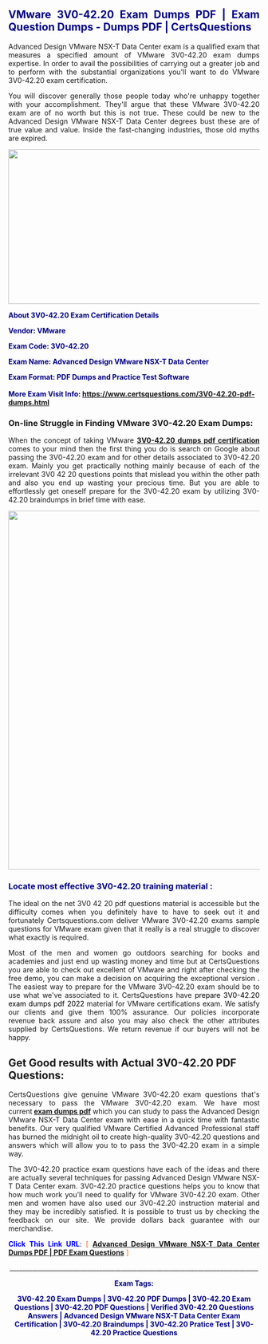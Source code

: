 <h2 style="text-align: justify;"><span style="color: #000080;">VMware 3V0-42.20 Exam Dumps PDF | Exam Question Dumps - Dumps PDF | CertsQuestions</span></h2>
<p style="text-align: justify;">Advanced Design VMware NSX-T Data Center exam is a qualified exam that measures a specified amount of VMware  3V0-42.20 exam dumps expertise. In order to avail the possibilities of carrying out a greater job and to perform with the substantial organizations you'll want to do VMware 3V0-42.20 exam certification.</p>
<p style="text-align: justify;">You will discover generally those people today who're unhappy together with your accomplishment. They'll argue that these VMware  3V0-42.20 exam are of no worth but this is not true. These could be new to the Advanced Design VMware NSX-T Data Center degrees bust these are of true value and value. Inside the fast-changing industries, those old myths are expired.</p>
<p><img style="display: block; margin-left: auto; margin-right: auto;" src="https://i.imgur.com/eaP4ae9.png" width="840" height="310" /></p>
<p><span style="color: #000080;"><strong>About 3V0-42.20 Exam Certification Details</strong></span></p>
<p><span style="color: #000080;"><strong>Vendor: VMware<br /></strong></span></p>
<p><span style="color: #000080;"><strong>Exam Code: 3V0-42.20</strong></span></p>
<p><span style="color: #000080;"><strong>Exam Name: Advanced Design VMware NSX-T Data Center</strong></span></p>
<p><span style="color: #000080;"><strong>Exam Format: PDF Dumps and Practice Test Software<br /><br />More Exam Visit Info: <span style="color: #ff6600;"><a href="https://www.certsquestions.com/3V0-42.20-pdf-dumps.html">https://www.certsquestions.com/3V0-42.20-pdf-dumps.html</a></span></strong></span></p>
<h3>On-line Struggle in Finding VMware 3V0-42.20 Exam Dumps:</h3>
<p style="text-align: justify;">When the concept of taking VMware <a href="https://www.certsquestions.com/3V0-42.20-pdf-dumps.html"><strong> 3V0-42.20 dumps pdf certification</strong></a> comes to your mind then the first thing you do is search on Google about passing the 3V0-42.20 exam and for other details associated to 3V0-42.20 exam. Mainly you get practically nothing mainly because of each of the irrelevant 3V0 42 20 questions points that mislead you within the other path and also you end up wasting your precious time. But you are able to effortlessly get oneself prepare for the 3V0-42.20 exam by utilizing 3V0-42.20 braindumps in brief time with ease.</p>
<p><a href="https://www.certsquestions.com/3V0-42.20-pdf-dumps.html"><img style="display: block; margin-left: auto; margin-right: auto;" src="https://i.imgur.com/pxhoKQ2.png" width="720" /></a></p>
<h3><span style="color: #000080;">Locate most effective  3V0-42.20 training material :</span></h3>
<p style="text-align: justify;">The ideal on the net 3V0 42 20 pdf questions material is accessible but the difficulty comes when you definitely have to have to seek out it and fortunately Certsquestions.com deliver VMware 3V0-42.20 exams sample questions for VMware  exam given that it really is a real struggle to discover what exactly is required.</p>
<p style="text-align: justify;">Most of the men and women go outdoors searching for books and academies and just end up wasting money and time but at CertsQuestions you are able to check out excellent of VMware  and right after checking the free demo, you can make a decision on acquiring the exceptional version . The easiest way to prepare for the VMware 3V0-42.20 exam should be to use what we've associated to it. CertsQuestions have <span style="color: #000000;">prepare 3V0-42.20 exam dumps pdf 2022</span> material for VMware certifications exam. We satisfy our clients and give them 100% assurance. Our policies incorporate revenue back assure and also you may also check the other attributes supplied by CertsQuestions. We return revenue if our buyers will not be happy.</p>
<h2>Get Good results with Actual 3V0-42.20 PDF Questions:</h2>
<p style="text-align: justify;">CertsQuestions give genuine VMware 3V0-42.20 exam questions that's necessary to pass the VMware  3V0-42.20 exam. We have most current<strong>&nbsp;<a href="https://www.certsquestions.com/">exam dumps pdf</a></strong>&nbsp;which you can study to pass the Advanced Design VMware NSX-T Data Center exam with ease in a quick time with fantastic benefits. Our very qualified VMware Certified Advanced Professional staff has burned the midnight oil to create high-quality 3V0-42.20 questions and answers which will allow you to to pass the 3V0-42.20 exam in a simple way.</p>
<p style="text-align: justify;">The 3V0-42.20 practice exam questions have each of the ideas and there are actually several techniques for passing Advanced Design VMware NSX-T Data Center exam. 3V0-42.20 practice questions helps you to know that how much work you'll need to qualify for VMware  3V0-42.20 exam. Other men and women have also used our 3V0-42.20 instruction material and they may be incredibly satisfied. It is possible to trust us by checking the feedback on our site. We provide dollars back guarantee with our merchandise.</p>
<p style="text-align: justify;"><span style="color: #0000ff;"><strong>Click This Link URL</strong>:</span> <span style="color: #ff6600;">[ <strong><a href="https://www.certsquestions.com/vmware-certified-advanced-professional-certification.html">Advanced Design VMware NSX-T Data Center Dumps PDF | PDF Exam Questions</a></strong> ]</span></p>
<p style="text-align: center;">______________________________________________________________________________</p>
<p style="text-align: center;"><span style="color: #000080;"><strong>Exam Tags:</strong></span></p>
<p style="text-align: center;"><span style="color: #000080;"><strong>3V0-42.20 Exam Dumps | 3V0-42.20 PDF Dumps | 3V0-42.20 Exam Questions | 3V0-42.20 PDF Questions | Verified 3V0-42.20 Questions Answers | Advanced Design VMware NSX-T Data Center Exam Certification | 3V0-42.20 Braindumps | 3V0-42.20 Pratice Test | 3V0-42.20 Practice Questions</strong></span></p>
